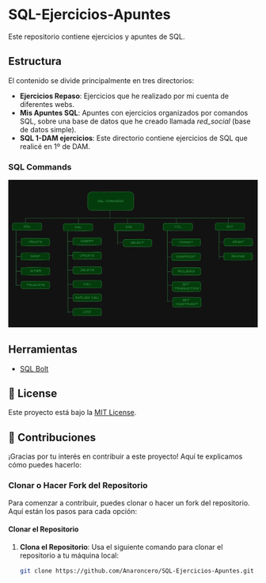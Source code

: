 # SQL-Ejercicios-Apuntes

<p>Este repositorio contiene ejercicios y apuntes de SQL.</p>

## Estructura

El contenido se divide principalmente en tres directorios:

- **Ejercicios Repaso**: Ejercicios que he realizado por mi cuenta de diferentes webs.
- **Mis Apuntes SQL**: Apuntes con ejercicios organizados por comandos SQL, sobre una base de datos que he creado llamada *red_social* (base de datos simple).
- **SQL 1-DAM ejercicios**: Este directorio contiene ejercicios de SQL que realicé en 1º de DAM.

### SQL Commands

<div align='center'>
  <img src='sql_commands.png' alt='sql commands' />
</div>

## Herramientas

- [SQL Bolt](https://sqlbolt.com/)

## 📃 License

Este proyecto está bajo la [MIT License](LICENSE.md).

## 🤝 Contribuciones

¡Gracias por tu interés en contribuir a este proyecto! Aquí te explicamos cómo puedes hacerlo:

### Clonar o Hacer Fork del Repositorio

Para comenzar a contribuir, puedes clonar o hacer un fork del repositorio. Aquí están los pasos para cada opción:

#### Clonar el Repositorio

1. **Clona el Repositorio**: Usa el siguiente comando para clonar el repositorio a tu máquina local:
   ```bash
   git clone https://github.com/Anaroncero/SQL-Ejercicios-Apuntes.git

